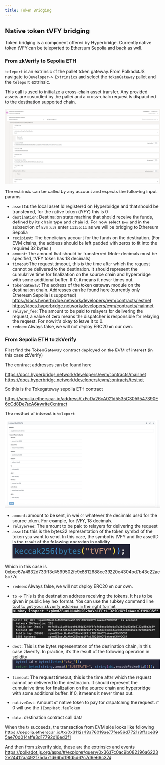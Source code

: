 ```yaml
---
title: Token Bridging
---
```


## Native token tVFY bridging

Token bridging is a component offered by Hyperbridge.
Currently native token tVFY can be teleported to Ethereum Sepolia and back as well.

### From zkVerify to Sepolia ETH

`teleport` is an extrinsic of the pallet token gateway.
From PolkadotJS navigate to `Developer-> Extrinsics` and select the `tokenGateway` pallet and the `teleport` extrinsic.

This call is used to initialize a cross-chain asset transfer. Any provided assets are custodied by the pallet and a cross-chain request is dispatched to the destination supported chain.

![alt_text](./img/polkadot-js-teleport.png)

The extrinsic can be called by any account and expects the following input params

- `assetId`: the local asset Id registered on Hyperbridge and that should be transferred, for the native token (tVFY) this is 0
- `destination`: Destination state machine that should receive the funds, defined by its chain type and chain id. For now select `Evm` and in the subsection of `Evm:u32` enter `11155111` as we will be bridging to Ethereum Sepolia.
- `recipient`: The beneficiary account for the funds on the destination. (For EVM chains, the address should be left padded with zeros to fit into the required 32 bytes.)
- `amount`: The amount that should be transferred (Note: decimals must be specified, tVFY token has 18 decimals)
- `timeout`:The request timeout, this is the time after which the request cannot be delivered to the destination. It should represent the cumulative time for finalization on the source chain and hyperbridge with some additional buffer. If 0, it means it never times out.
- `tokengateway`: The address of the token gateway module on the destination chain. Addresses can be found here (currently only Ethereum Sepolia is supported) https://docs.hyperbridge.network/developers/evm/contracts/testnet
https://docs.hyperbridge.network/developers/evm/contracts/mainnet
- `relayer_fee`: The amount to be paid to relayers for delivering the request, a value of zero means the dispatcher is responsible for relaying the request. For now it's okay to leave it to 0.
- `redeem`: Always false, we will not deploy ERC20 on our own.

### From Sepolia ETH to zkVerify

First find the TokenGateway contract deployed on the EVM of interest (in this case zkVerify)

The contract addresses can be found here

https://docs.hyperbridge.network/developers/evm/contracts/mainnet
https://docs.hyperbridge.network/developers/evm/contracts/testnet

So this is the Tokegateway sepolia ETH contract

https://sepolia.etherscan.io/address/0xFcDa26cA021d5535C3059547390E6cCd8De7acA6#writeContract

The method of interest is `teleport`

![alt_text](./img/teleport-back.png)

- `amount`: amount to be sent, in wei or whatever the decimals used for the source token. For example, for tVFY, 18 decimals.
- `relayerFee`: The amount to be paid to relayers for delivering the request
- `assetId`: this is the bytes32 representation of the token symbol of the token you want to send. In this case, the symbol is tVFY and the assetID is the result of the following operation in solidity
  ![alt_text](./img/symbol.png)

Which in this case is 0xbce67a4632d733ff3d4599502fc9c8812688ce39220e4304bd7b43c22ae5c77c

- `redeem`: Always false, we will not deploy ERC20 on our own.
- `to` ->  This is the destination address receiving the tokens. It has to be given in public key hex format. You can use the subkey command line tool to get your zkverify address in the right format
  ![alt_text](./img/subkey.png)

  ![alt_text](./img/subkey-result.png)

- `dest`: This is the bytes representation of the destination chain, in this case zkverify. In practice, it’s the result of the following operation in solidity
  ![alt_text](./img/destination.png)

- `timeout`: The request timeout, this is the time after which the request cannot be delivered to the destination. It should represent the cumulative time for finalization on the source chain and hyperbridge with some additional buffer. If 0, it means it never times out.
- `nativeCost`: Amount of native token to pay for dispatching the request. if 0 will use the `IIsmpHost.feeToken`
- `data`: destination contract call data

When the tx succeeds, the transaction from EVM side looks like following https://sepolia.etherscan.io/tx/0x3112a43a76019ae77fee56d7721a3fface395ae70d014affe3d17792d16ed3f1

And then from zkverify side, these are the extrinsics and events
https://polkadot.js.org/apps/#/explorer/query/0x3637c0ac9b082396a62232e24412aa492f75da71d66bd19fd5d62c7d6e66c374
